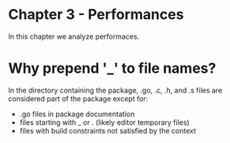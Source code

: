 # Chapter 3 - Performances

In this chapter we analyze performaces.


# Why prepend '_' to file names?

In the directory containing the package, .go, .c, .h, and .s files are considered part of the package except for:

- .go files in package documentation
- files starting with _ or . (likely editor temporary files)
- files with build constraints not satisfied by the context

